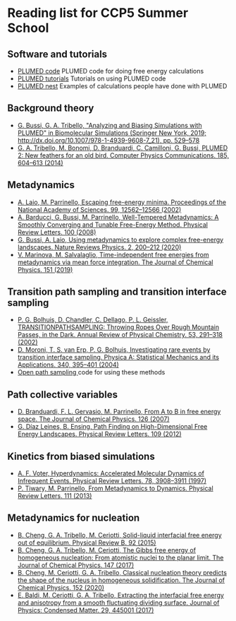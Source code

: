 # Reading list for CCP5 Summer School

## Software and tutorials

- [PLUMED code](www.plumed.org) PLUMED code for doing free energy calculations
- [PLUMED tutorials](www.plumed-tutorials.org) Tutorials on using PLUMED code
- [PLUMED nest](www.plumed-nest.org) Examples of calculations people have done with PLUMED

## Background theory

- [G. Bussi, G. A. Tribello, "Analyzing and Biasing Simulations with PLUMED" in Biomolecular Simulations (Springer New York, 2019; http://dx.doi.org/10.1007/978-1-4939-9608-7_21), pp. 529–578](http://dx.doi.org/10.1007/978-1-4939-9608-7_21)
- [G. A. Tribello, M. Bonomi, D. Branduardi, C. Camilloni, G. Bussi, PLUMED 2: New feathers for an old bird. Computer Physics Communications. 185, 604–613 (2014)](http://dx.doi.org/10.1016/j.cpc.2013.09.018)

## Metadynamics

- [A. Laio, M. Parrinello, Escaping free-energy minima. Proceedings of the National Academy of Sciences. 99, 12562–12566 (2002)](http://dx.doi.org/10.1073/pnas.202427399)
- [A. Barducci, G. Bussi, M. Parrinello, Well-Tempered Metadynamics: A Smoothly Converging and Tunable Free-Energy Method. Physical Review Letters. 100 (2008)](http://dx.doi.org/10.1103/PhysRevLett.100.020603)
- [G. Bussi, A. Laio, Using metadynamics to explore complex free-energy landscapes. Nature Reviews Physics. 2, 200–212 (2020)](http://dx.doi.org/10.1038/s42254-020-0153-0)
- [V. Marinova, M. Salvalaglio, Time-independent free energies from metadynamics via mean force integration. The Journal of Chemical Physics. 151 (2019)](http://dx.doi.org/10.1063/1.5123498)

## Transition path sampling and transition interface sampling

- [P. G. Bolhuis, D. Chandler, C. Dellago, P. L. Geissler, T<scp>RANSITION</scp>P<scp>ATH</scp>S<scp>AMPLING</scp>: Throwing Ropes Over Rough Mountain Passes, in the Dark. Annual Review of Physical Chemistry. 53, 291–318 (2002)](http://dx.doi.org/10.1146/annurev.physchem.53.082301.113146)
- [D. Moroni, T. S. van Erp, P. G. Bolhuis, Investigating rare events by transition interface sampling. Physica A: Statistical Mechanics and its Applications. 340, 395–401 (2004)](http://dx.doi.org/10.1016/j.physa.2004.04.033)
 - [Open path sampling ](http://openpathsampling.org/latest/) code for using these methods

## Path collective variables

- [D. Branduardi, F. L. Gervasio, M. Parrinello, From A to B in free energy space. The Journal of Chemical Physics. 126 (2007)](http://dx.doi.org/10.1063/1.2432340)
- [G. Díaz Leines, B. Ensing, Path Finding on High-Dimensional Free Energy Landscapes. Physical Review Letters. 109 (2012)](http://dx.doi.org/10.1103/PhysRevLett.109.020601)

## Kinetics from biased simulations

- [A. F. Voter, Hyperdynamics: Accelerated Molecular Dynamics of Infrequent Events. Physical Review Letters. 78, 3908–3911 (1997)](http://dx.doi.org/10.1103/PhysRevLett.78.3908)
- [P. Tiwary, M. Parrinello, From Metadynamics to Dynamics. Physical Review Letters. 111 (2013)](http://dx.doi.org/10.1103/PhysRevLett.111.230602)

## Metadynamics for nucleation

- [B. Cheng, G. A. Tribello, M. Ceriotti, Solid-liquid interfacial free energy out of equilibrium. Physical Review B. 92 (2015)](http://dx.doi.org/10.1103/PhysRevB.92.180102)
- [B. Cheng, G. A. Tribello, M. Ceriotti, The Gibbs free energy of homogeneous nucleation: From atomistic nuclei to the planar limit. The Journal of Chemical Physics. 147 (2017)](http://dx.doi.org/10.1063/1.4997180)
- [B. Cheng, M. Ceriotti, G. A. Tribello, Classical nucleation theory predicts the shape of the nucleus in homogeneous solidification. The Journal of Chemical Physics. 152 (2020)](http://dx.doi.org/10.1063/1.5134461)
- [E. Baldi, M. Ceriotti, G. A. Tribello, Extracting the interfacial free energy and anisotropy from a smooth fluctuating dividing surface. Journal of Physics: Condensed Matter. 29, 445001 (2017)](http://dx.doi.org/10.1088/1361-648X/aa893d)
